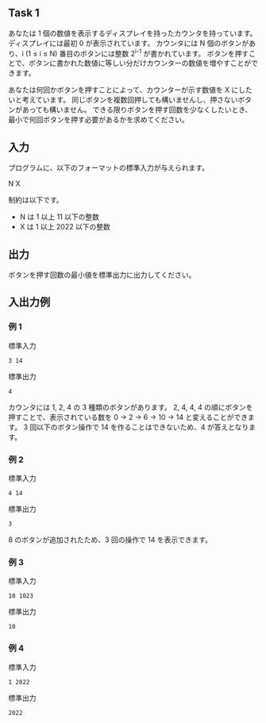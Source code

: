 ## Task 1

あなたは 1 個の数値を表示するディスプレイを持ったカウンタを持っています。ディスプレイには最初 0 が表示されています。
カウンタには N 個のボタンがあり、i (1 ≤ i ≤ N) 番目のボタンには整数 2<sup>i-1</sup> が書かれています。
ボタンを押すことで、ボタンに書かれた数値に等しい分だけカウンターの数値を増やすことができます。

あなたは何回かボタンを押すことによって、カウンターが示す数値を X にしたいと考えています。
同じボタンを複数回押しても構いませんし、押さないボタンがあっても構いません。
できる限りボタンを押す回数を少なくしたいとき、最小で何回ボタンを押す必要があるかを求めてください。 

## 入力
プログラムに、以下のフォーマットの標準入力が与えられます。

N X

制約は以下です。
- N は 1 以上 11 以下の整数
- X は 1 以上 2022 以下の整数

## 出力
ボタンを押す回数の最小値を標準出力に出力してください。

## 入出力例
### 例 1
標準入力
```plain
3 14
```
標準出力
```plain
4
```
カウンタには 1, 2, 4 の 3 種類のボタンがあります。
2, 4, 4, 4 の順にボタンを押すことで、表示されている数を 0 → 2 → 6 → 10 → 14 と変えることができます。
3 回以下のボタン操作で 14 を作ることはできないため、4 が答えとなります。

### 例 2
標準入力
```plain
4 14 
```
標準出力
```plain
3
```
8 のボタンが追加されたため、3 回の操作で 14 を表示できます。

### 例 3
標準入力
```plain
10 1023
```
標準出力
```plain
10
```

### 例 4
標準入力
```plain
1 2022
```
標準出力
```plain
2022
```
